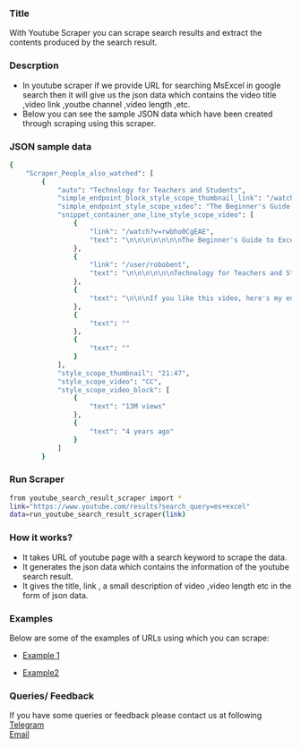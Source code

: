 ### Title

With Youtube Scraper you can scrape search results and extract the contents produced by the search result.

### Descrption

* In youtube scraper if we provide URL for searching MsExcel in google search then it will give us the json data which contains the video title ,video link ,youtbe channel ,video length ,etc.
* Below you can see the sample JSON data which have been created through scraping using this scraper. 

### JSON sample data
```sh
{
    "Scraper_People_also_watched": [
        {
            "auto": "Technology for Teachers and Students",
            "simple_endpoint_block_style_scope_thumbnail_link": "/watch?v=rwbho0CgEAE",
            "simple_endpoint_style_scope_video": "The Beginner's Guide to Excel - Excel Basics Tutorial",
            "snippet_container_one_line_style_scope_video": [
                {
                    "link": "/watch?v=rwbho0CgEAE",
                    "text": "\n\n\n\n\n\n\nThe Beginner's Guide to Excel - Excel Basics Tutorial\n\n\n\n\n\n\n\n\n\n\n\n\n\nTechnology for Teachers and Students\n\n\n  \n    Technology for Teachers and Students\n  \n\n\n\n\n\n\n\u2022\n\n\n13M views\n4 years ago\n\n\n\n\n\n\n\n"
                },
                {
                    "link": "/user/robobent",
                    "text": "\n\n\n\n\n\nTechnology for Teachers and Students\n\n\n  \n    Technology for Teachers and Students\n  \n\n\n\n\n\n\n"
                },
                {
                    "text": "\n\n\nIf you like this video, here's my entire playlist of Excel tutorials: http://bit.ly/tech4excel Learn the basics of using Microsoft Excel,\u00a0...\n\nIf you like this video, here's my entire playlist of Excel tutorials: http://bit.ly/tech4excel Learn the basics of using Microsoft Excel,\u00a0...\n\n  From the video description\n\n\n"
                },
                {
                    "text": ""
                },
                {
                    "text": ""
                }
            ],
            "style_scope_thumbnail": "21:47",
            "style_scope_video": "CC",
            "style_scope_video_block": [
                {
                    "text": "13M views"
                },
                {
                    "text": "4 years ago"
                }
            ]
        }
```


### Run Scraper
```sh
from youtube_search_result_scraper import *
link="https://www.youtube.com/results?search_query=ms+excel"
data=run_youtube_search_result_scraper(link)
```

### How it works?
* It takes URL of youtube page with a search keyword to scrape the data.
* It generates the json data which contains the information of the youtube search result.
* It gives the title, link , a small description of video ,video length etc in the form of json data.


### Examples
Below are some of the examples of URLs using which you can scrape:

* [Example 1](https://www.youtube.com/results?search_query=ms+excel)

* [Example2](https://www.youtube.com/results?search_query=ms+word)


### Queries/ Feedback
If you have some queries or feedback please contact us at following    
[Telegram](https://t.me/datakund)  
[Email](abhishek@datakund.com)